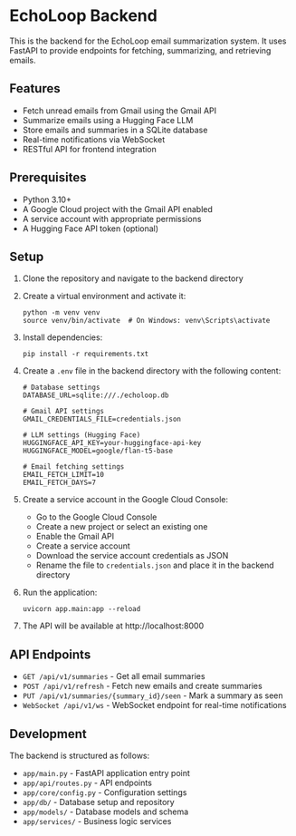 # EchoLoop Backend

This is the backend for the EchoLoop email summarization system. It uses FastAPI to provide endpoints for fetching, summarizing, and retrieving emails.

## Features

- Fetch unread emails from Gmail using the Gmail API
- Summarize emails using a Hugging Face LLM
- Store emails and summaries in a SQLite database
- Real-time notifications via WebSocket
- RESTful API for frontend integration

## Prerequisites

- Python 3.10+
- A Google Cloud project with the Gmail API enabled
- A service account with appropriate permissions
- A Hugging Face API token (optional)

## Setup

1. Clone the repository and navigate to the backend directory

2. Create a virtual environment and activate it:
   ```
   python -m venv venv
   source venv/bin/activate  # On Windows: venv\Scripts\activate
   ```

3. Install dependencies:
   ```
   pip install -r requirements.txt
   ```

4. Create a `.env` file in the backend directory with the following content:
   ```
   # Database settings
   DATABASE_URL=sqlite:///./echoloop.db

   # Gmail API settings
   GMAIL_CREDENTIALS_FILE=credentials.json

   # LLM settings (Hugging Face)
   HUGGINGFACE_API_KEY=your-huggingface-api-key
   HUGGINGFACE_MODEL=google/flan-t5-base

   # Email fetching settings
   EMAIL_FETCH_LIMIT=10
   EMAIL_FETCH_DAYS=7
   ```

5. Create a service account in the Google Cloud Console:
   - Go to the Google Cloud Console
   - Create a new project or select an existing one
   - Enable the Gmail API
   - Create a service account
   - Download the service account credentials as JSON
   - Rename the file to `credentials.json` and place it in the backend directory

6. Run the application:
   ```
   uvicorn app.main:app --reload
   ```

7. The API will be available at http://localhost:8000

## API Endpoints

- `GET /api/v1/summaries` - Get all email summaries
- `POST /api/v1/refresh` - Fetch new emails and create summaries
- `PUT /api/v1/summaries/{summary_id}/seen` - Mark a summary as seen
- `WebSocket /api/v1/ws` - WebSocket endpoint for real-time notifications

## Development

The backend is structured as follows:

- `app/main.py` - FastAPI application entry point
- `app/api/routes.py` - API endpoints
- `app/core/config.py` - Configuration settings
- `app/db/` - Database setup and repository
- `app/models/` - Database models and schema
- `app/services/` - Business logic services 